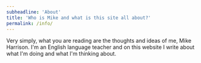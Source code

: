 ```yaml
---
subheadline: 'About'
title: 'Who is Mike and what is this site all about?'
permalink: /info/
---
```

Very simply, what you are reading are the thoughts and ideas of me, Mike Harrison. I'm an English language teacher and on this website I write about what I'm doing and what I'm thinking about.

<!--more-->
